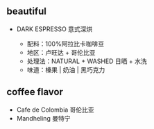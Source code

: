 ## beautiful

* DARK ESPRESSO 意式深烘

  * 配料：100%阿拉比卡咖啡豆
  * 地区：卢旺达 + 哥伦比亚
  * 处理法：NATURAL + WASHED 日晒 + 水洗
  * 味道：榛果 | 奶油 | 黑巧克力

## coffee flavor

* Cafe de Colombia 哥伦比亚
* Mandheling 曼特宁
